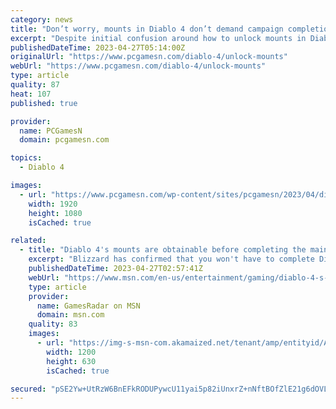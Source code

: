 ```yaml
---
category: news
title: "Don’t worry, mounts in Diablo 4 don’t demand campaign completion"
excerpt: "Despite initial confusion around how to unlock mounts in Diablo 4, Blizzard clarifies that you won’t need to beat the RPG game’s campaign to get your own horse."
publishedDateTime: 2023-04-27T05:14:00Z
originalUrl: "https://www.pcgamesn.com/diablo-4/unlock-mounts"
webUrl: "https://www.pcgamesn.com/diablo-4/unlock-mounts"
type: article
quality: 87
heat: 107
published: true

provider:
  name: PCGamesN
  domain: pcgamesn.com

topics:
  - Diablo 4

images:
  - url: "https://www.pcgamesn.com/wp-content/sites/pcgamesn/2023/04/diablo-4-mount-unlocks-campaign-blizzard-blog-rod-fergusson-pezradar.jpg"
    width: 1920
    height: 1080
    isCached: true

related:
  - title: "Diablo 4's mounts are obtainable before completing the main questline after all"
    excerpt: "Blizzard has confirmed that you won't have to complete Diablo 4's campaign to unlock mounts after all."
    publishedDateTime: 2023-04-27T02:57:41Z
    webUrl: "https://www.msn.com/en-us/entertainment/gaming/diablo-4-s-mounts-are-obtainable-before-completing-the-main-questline-after-all/ar-AA1aq651"
    type: article
    provider:
      name: GamesRadar on MSN
      domain: msn.com
    quality: 83
    images:
      - url: "https://img-s-msn-com.akamaized.net/tenant/amp/entityid/AAZRHjL.img?h=630&w=1200&m=6&q=60&o=t&l=f&f=jpg"
        width: 1200
        height: 630
        isCached: true

secured: "pSE2Yw+UtRzW6BnEFkRODUPywcU11yai5p82iUnxrZ+nNftBOfZlE21g6dOVLgw8rUICclrd5CQe6hDp2j2kYrEoEV3l+CJmI16VEDkmbYaBC0hAA5rDEKg/c86LrgmEKLXjYaLkOmirqlG2C26gafqeZD79wsrfd7nuTJy4TGHWSmMDNRvEHQbFgwhEmCC/gnWAVQI0UkeJY/+NJZIG/KWiTHFaHmjepD7+B4MCJV09jFgEy8Rq2f33LhhW/32qLR5wMobdhowiqRnUT3dtje8FtofnRrXGJlDCwsxgEamAow+Bzel61WdPU1Oh3++UJRvZqlmlAEZP6qHOoHVPH+yz6M/bs+PVGg0k/wS8Z/Q=;tS34clp7It9YHnSXzI0nCw=="
---
```


